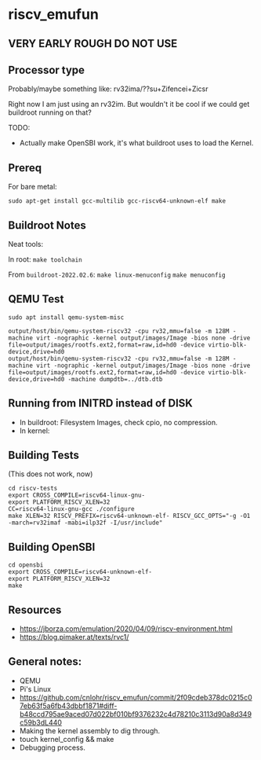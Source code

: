 # riscv_emufun

## VERY EARLY ROUGH DO NOT USE

## Processor type

Probably/maybe something like: rv32ima/??su+Zifencei+Zicsr

Right now I am just using an rv32im.  But wouldn't it be cool if we could get buildroot running on that?

TODO:
 * Actually make OpenSBI work, it's what buildroot uses to load the Kernel.


## Prereq

For bare metal:
```
sudo apt-get install gcc-multilib gcc-riscv64-unknown-elf make
```

## Buildroot Notes

Neat tools:

In root:
`make toolchain`

From `buildroot-2022.02.6`:
`make linux-menuconfig`
`make menuconfig`

## QEMU Test

```
sudo apt install qemu-system-misc
```

```
output/host/bin/qemu-system-riscv32 -cpu rv32,mmu=false -m 128M -machine virt -nographic -kernel output/images/Image -bios none -drive file=output/images/rootfs.ext2,format=raw,id=hd0 -device virtio-blk-device,drive=hd0
output/host/bin/qemu-system-riscv32 -cpu rv32,mmu=false -m 128M -machine virt -nographic -kernel output/images/Image -bios none -drive file=output/images/rootfs.ext2,format=raw,id=hd0 -device virtio-blk-device,drive=hd0 -machine dumpdtb=../dtb.dtb
```

## Running from INITRD instead of DISK
 * In buildroot: Filesystem Images, check cpio, no compression.
 * In kernel: 

## Building Tests

(This does not work, now)
```
cd riscv-tests
export CROSS_COMPILE=riscv64-linux-gnu-
export PLATFORM_RISCV_XLEN=32
CC=riscv64-linux-gnu-gcc ./configure
make XLEN=32 RISCV_PREFIX=riscv64-unknown-elf- RISCV_GCC_OPTS="-g -O1 -march=rv32imaf -mabi=ilp32f -I/usr/include"
```


## Building OpenSBI

```
cd opensbi
export CROSS_COMPILE=riscv64-unknown-elf-
export PLATFORM_RISCV_XLEN=32
make
```

## Resources

 * https://jborza.com/emulation/2020/04/09/riscv-environment.html
 * https://blog.pimaker.at/texts/rvc1/


## General notes:
 * QEMU
 * Pi's Linux
 * https://github.com/cnlohr/riscv_emufun/commit/2f09cdeb378dc0215c07eb63f5a6fb43dbbf1871#diff-b48ccd795ae9aced07d022bf010bf9376232c4d78210c3113d90a8d349c59b3dL440
 * Making the kernel assembly to dig through.
 * touch kernel_config && make
 * Debugging process.



